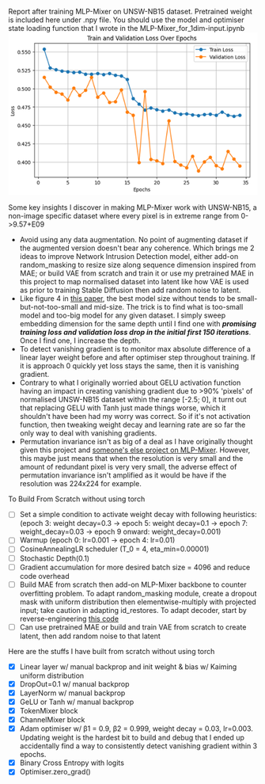 Report after training MLP-Mixer on UNSW-NB15 dataset. Pretrained weight is included here under .npy file. You should use the model and optimiser state loading function that I wrote in the MLP-Mixer_for_1dim-input.ipynb <br> ![image](https://github.com/Skimmable-Code-pls/MLPMixer_numpy/blob/main/MLP-Mixer_depth10_48_embed_dim.png)

Some key insights I discover in making MLP-Mixer work with UNSW-NB15, a non-image specific dataset where every pixel is in extreme range from 0->9.57+E09
- Avoid using any data augmentation. No point of augmenting dataset if the augmented version doesn't bear any coherence. Which brings me 2 ideas to improve Network Intrusion Detection model, either add-on random_masking to resize size along sequence dimension inspired from MAE; or build VAE from scratch and train it or use my pretrained MAE in this project to map normalised dataset into latent like how VAE is used as prior to training Stable Diffusion then add random noise to latent.
- Like figure 4 in [this paper](https://arxiv.org/pdf/2106.10270), the best model size without tends to be small-but-not-too-small and mid-size. The trick is to find what is too-small model and too-big model for any given dataset. I simply sweep embedding dimension for the same depth until I find one with ***promising training loss and validation loss drop in the initial first 150 iterations***. Once I find one, I increase the depth.
- To detect vanishing gradient is to monitor max absolute difference of a linear layer weight before and after optimiser step throughout training. If it is approach 0 quickly yet loss stays the same, then it is vanishing gradient.
-   Contrary to what I originally worried about GELU activation function having an impact in creating vanishing gradient due to >90% 'pixels' of normalised UNSW-NB15 dataset within the range [-2.5; 0], it turnt out that replacing GELU with Tanh just made things worse, which it shouldn't have been had my worry was correct. So if it's not activation function, then tweaking weight decay and learning rate are so far the only way to deal with vanishing gradients.
- Permutation invariance isn't as big of a deal as I have originally thought given this project and [someone's else project on MLP-Mixer](https://github.com/sijan67/Exploring-the-MLP-Mixer-Architecture/tree/main). However, this maybe just means that when the resolution is very small and the amount of redundant pixel is very very small, the adverse effect of permutation invariance isn't amplified as it would be have if the resolution was 224x224 for example.

To Build From Scratch without using torch
- [ ] Set a simple condition to activate weight decay with following heuristics: (epoch 3: weight decay=0.3 -> epoch 5: weight decay=0.1 -> epoch 7: weight_decay=0.03 -> epoch 9 onward: weight_decay=0.001)
- [ ] Warmup (epoch 0: lr=0.001 -> epoch 4: lr=0.01)
- [ ] CosineAnnealingLR scheduler (T_0 = 4, eta_min=0.00001)
- [ ] Stochastic Depth(0.1)
- [ ] Gradient accumulation for more desired batch size = 4096 and reduce code overhead
- [ ] Build MAE from scratch then add-on MLP-Mixer backbone to counter overfitting problem. To adapt random_masking module, create a dropout mask with uniform distribution then elementwise-multiply with projected input; take caution in adapting id_restores. To adapt decoder, start by reverse-engineering [this code](https://github.com/facebookresearch/mae/blob/main/models_mae.py#L172-L196)
- [ ] Can use pretrained MAE or build and train VAE from scratch to create latent, then add random noise to that latent

Here are the stuffs I have built from scratch without using torch
- [x] Linear layer w/ manual backprop and init weight & bias w/ Kaiming uniform distribution
- [x] DropOut=0.1 w/ manual backprop
- [x] LayerNorm w/ manual backprop
- [x] GeLU or Tanh w/ manual backprop
- [x] TokenMixer block
- [x] ChannelMixer block
- [x] Adam optimiser w/ β1 = 0.9, β2 = 0.999, weight decay = 0.03, lr=0.003. Updating weight is the hardest bit to build and debug that I ended up accidentally find a way to consistently detect vanishing gradient within 3 epochs.
- [x] Binary Cross Entropy with logits
- [x] Optimiser.zero_grad()
